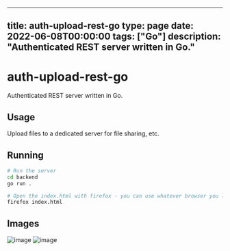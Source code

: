 
---
title: auth-upload-rest-go
type: page
date: 2022-06-08T00:00:00
tags: ["Go"]
description: "Authenticated REST server written in Go."
---


# auth-upload-rest-go
Authenticated REST server written in Go.

## Usage
Upload files to a dedicated server for file sharing, etc.

## Running
```sh
# Run the server
cd backend
go run .
```

```sh
# Open the index.html with firefox - you can use whatever browser you like
firefox index.html
```

## Images

![image](https://github.com/JakeRoggenbuck/auth-upload-rest-go/assets/35516367/c3b2d23b-cbeb-4ed2-8901-7a1750f9cea8)
![image](https://github.com/JakeRoggenbuck/auth-upload-rest-go/assets/35516367/f4d6e5a1-b3f7-4992-aa56-8c234ba660f2)
